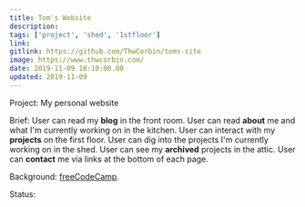 ```yaml
---
title: Tom's Website
description:
tags: ['project', 'shed', '1stfloor']
link:
gitlink: https://github.com/ThwCorbin/toms-site
image: https://www.thwcorbin.com/
date: 2019-11-09 18:10:00.00
updated: 2019-11-09
---
```


Project: My personal website

Brief: User can read my **blog** in the front room. User can read **about** me and what I'm currently working on in the kitchen. User can interact with my **projects** on the first floor. User can dig into the projects I'm currently working on in the shed. User can see my **archived** projects in the attic. User can **contact** me via links at the bottom of each page.

Background: [freeCodeCamp](https://www.freecodecamp.org 'freeCodeCamp website').

Status:
